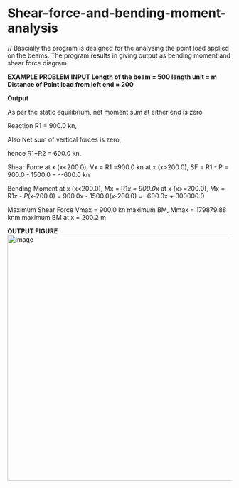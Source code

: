 # Shear-force-and-bending-moment-analysis
// Bascially the program is designed for the analysing the point load applied on the beams.
The program results in giving output as bending moment and shear force diagram.

**EXAMPLE PROBLEM**
**INPUT
Length of the beam = 500
length unit = m
Distance of Point load from left end = 200**

**Output**
 
As per the static equilibrium, net moment sum at either end is zero

Reaction R1 = 900.0 kn,

Also Net sum of vertical forces is zero, 

hence R1+R2 = 600.0 kn.


Shear Force at x (x<200.0), Vx = R1 =900.0 kn
             at x (x>200.0), SF = R1 - P = 900.0 - 1500.0 = --600.0 kn

Bending Moment at x (x<200.0), Mx = R1*x = 900.0*x
               at x (x>=200.0), Mx = R1*x - P*(x-200.0) 
                                = 900.0x - 1500.0(x-200.0) = -600.0x + 300000.0

Maximum Shear Force Vmax = 900.0 kn
maximum BM, Mmax = 179879.88 knm
maximum BM at x = 200.2 m

**OUTPUT FIGURE**
<img width="553" alt="image" src="https://user-images.githubusercontent.com/103347778/218680885-49ab843e-2f37-48ff-8f86-1c8166941a49.png">

